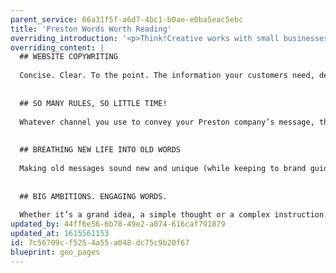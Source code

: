 ```yaml
---
parent_service: 66a31f5f-a6d7-4bc1-b0ae-e0ba5eac5ebc
title: 'Preston Words Worth Reading'
overriding_introduction: '<p>Think!Creative works with small businesses and global organisations based in Preston. They are all looking to get their message across to a wider audience. Whether that&rsquo;s in the form of posters, emails, web, social media or brochures, we can help. If they have a story to tell or just a short 3-word message, it all needs to be delivered with clarity. Think!Creative&rsquo;s copywriting experts ensure that every word is worth reading.</p>'
overriding_content: |
  ## WEBSITE COPYWRITING
  
  Concise. Clear. To the point. The information your customers need, delivered simply. Like this.
  
  
  ## SO MANY RULES, SO LITTLE TIME!
  
  Whatever channel you use to convey your Preston company’s message, there are rules to follow. For Twitter, you need to stick to 140 characters. If it’s a poster headline you’ll need no more than 14 words. Web content only needs a few words and so SEO copy needs to say a lot in bitesize chunks. Find out how Think!Creative’s copywriting experts can make the messaging work for your Preston company, whatever the channel.
  
  
  ## BREATHING NEW LIFE INTO OLD WORDS
  
  Making old messages sound new and unique (while keeping to brand guidelines) isn’t easy. Think!Creative’s copywriters are always looking to say something new while keeping your company message on brand and focused on the goal.
  
  
  ## BIG AMBITIONS. ENGAGING WORDS.
  
  Whether it’s a grand idea, a simple thought or a complex instruction, your Preston business needs copywriting that makes its mark. Contact our copywriters to find out how they can get your messaging to work for you.
updated_by: 44ff6e56-6b78-49e2-a074-616caf791879
updated_at: 1615561153
id: 7c56709c-f525-4a55-a048-dc75c9b20f67
blueprint: geo_pages
---
```

